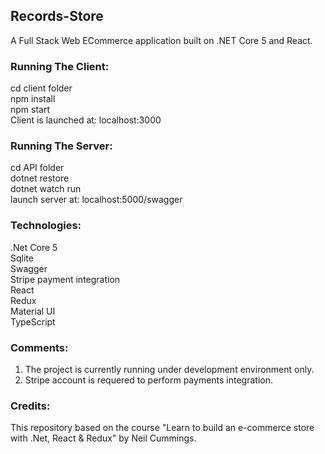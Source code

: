 ## Records-Store
A Full Stack Web ECommerce application built on .NET Core 5 and React.

### Running The Client:
cd client folder\
npm install\
npm start\
Client is launched at: localhost:3000 

### Running The Server:
cd API folder\
dotnet restore\
dotnet watch run\
launch server at: localhost:5000/swagger

### Technologies:
.Net Core 5\
Sqlite\
Swagger\
Stripe payment integration\
React\
Redux\
Material UI\
TypeScript

### Comments:
1. The project is currently running under development environment only.
2. Stripe account is requered to perform payments integration. 

### Credits:
This repository based on the course "Learn to build an e-commerce store with .Net, React & Redux" by Neil Cummings.
